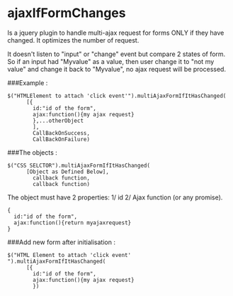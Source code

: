 # ajaxIfFormChanges
Is a jquery plugin to handle multi-ajax request for forms ONLY if they have changed. It optimizes the number of request.

It doesn't listen to "input" or "change" event but compare 2 states of form. So if an input had "Myvalue" as a value, then user change it to "not my value" and change it back to "Myvalue", no ajax request will be processed.



###Example :

```
$("HTMLElement to attach 'click event'").multiAjaxFormIfItHasChanged(
      [{
        id:"id of the form", 
        ajax:function(){my ajax request}
        },...otherObject
        ],
        CallBackOnSuccess,
        CallBackOnFailure)

```
###The objects :
```
$("CSS SELCTOR").multiAjaxFormIfItHasChanged(
      [Object as Defined Below],
        callback function,
        callback function)
```
The object must have 2 properties:
1/ id
2/ Ajax function (or any promise).
```
{
  id:"id of the form", 
  ajax:function(){return myajaxrequest}
}
```
###Add new form after initialisation :
```
$("HTML Element to attach 'click event' ").multiAjaxFormIfItHasChanged(
      [{
        id:"id of the form", 
        ajax:function(){my ajax request}
        })
```
